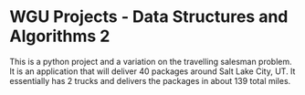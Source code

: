 # WGU Projects - Data Structures and Algorithms 2
This is a python project and a variation on the travelling salesman problem. It is an application that will deliver 40 packages around Salt Lake City, UT. It essentially has 2 trucks and delivers the packages in about 139 total miles.
